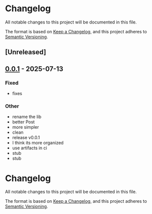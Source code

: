 # Changelog

All notable changes to this project will be documented in this file.

The format is based on [Keep a Changelog](https://keepachangelog.com/en/1.0.0/),
and this project adheres to [Semantic Versioning](https://semver.org/spec/v2.0.0.html).

## [Unreleased]

## [0.0.1](https://github.com/ocasazza/nix-rust-template/releases/tag/nix-rust-template-web-v0.0.1) - 2025-07-13

### Fixed

- fixes

### Other

- rename the lib
- better Post
- more simpler
- clean
- release v0.0.1
- I think its more organized
- use artifacts in ci
- stub
- stub
# Changelog

All notable changes to this project will be documented in this file.

The format is based on [Keep a Changelog](https://keepachangelog.com/en/1.0.0/),
and this project adheres to [Semantic Versioning](https://semver.org/spec/v2.0.0.html).
